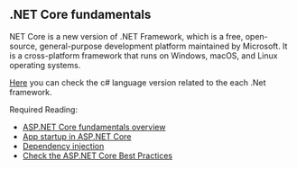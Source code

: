 ## .NET Core fundamentals

NET Core is a new version of .NET Framework, which is a free, open-source, general-purpose development platform maintained by Microsoft. It is a cross-platform framework that runs on Windows, macOS, and Linux operating systems.

[Here](https://learn.microsoft.com/en-us/dotnet/csharp/language-reference/configure-language-version) you can check the c# language version related to the each .Net framework.

Required Reading:
 - [ASP.NET Core fundamentals overview](https://learn.microsoft.com/en-us/aspnet/core/fundamentals/?view=aspnetcore-7.0&tabs=linux)
 - [App startup in ASP.NET Core](https://learn.microsoft.com/en-us/aspnet/core/fundamentals/startup?view=aspnetcore-7.0)
 - [Dependency injection](https://learn.microsoft.com/en-us/aspnet/core/fundamentals/dependency-injection?view=aspnetcore-7.0)
 - [Check the ASP.NET Core Best Practices](https://learn.microsoft.com/en-us/aspnet/core/fundamentals/best-practices?view=aspnetcore-7.0)
